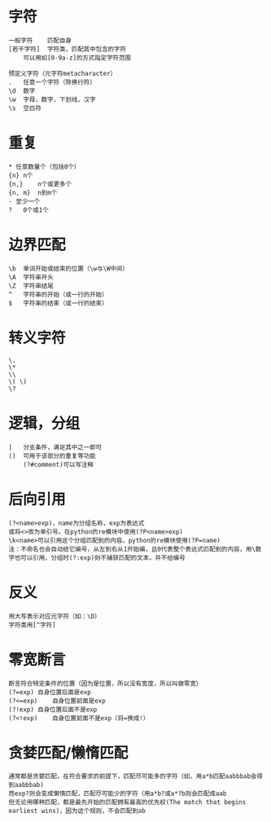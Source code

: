 # 字符

```
一般字符	匹配自身
[若干字符]	字符类，匹配其中包含的字符
	可以用如[0-9a-z]的方式指定字符范围

预定义字符（元字符metacharacter）
.	任意一个字符（除换行符）
\d	数字
\w	字母，数字，下划线，汉字
\s	空白符
```



# 重复

```
* 任意数量个（包括0个）
{n}	n个
{n,}	n个或更多个
{n, m}	n到m个
- 至少一个
?	0个或1个
```


# 边界匹配

```
\b	单词开始或结束的位置（\w与\W中间）
\A	字符串开头
\Z	字符串结尾
^	字符串的开始（或一行的开始）
$	字符串的结束（或一行的结束）
```

# 转义字符

```
\.
\*
\\
\( \)
\?
```

# 逻辑，分组

```
|	分支条件，满足其中之一即可
()	可用于该部分的重复等功能
	(?#comment)可以写注释
```

# 后向引用

```
(?<name>exp)，name为分组名称，exp为表达式
或将<>改为单引号。在python的re模块中使用(?P<name>exp)
\k<name>可以引用这个分组匹配到的内容。python的re模块使用(?P=name)
注：不命名也会自动给它编号，从左到右从1开始编，且0代表整个表达式匹配到的内容，用\数字也可以引用，分组时(?:exp)则不捕获匹配的文本，并不给编号
```

# 反义

```
用大写表示对应元字符（如：\D）
字符类用[^字符]
```

# 零宽断言

```
断言符合特定条件的位置（因为是位置，所以没有宽度，所以叫做零宽）
(?=exp)	自身位置后面是exp
(?<=exp)	自身位置前面是exp
(?!exp)	自身位置后面不是exp
(?<!exp)	自身位置前面不是exp（将=换成!）
```

# 贪婪匹配/懒惰匹配

```
通常都是贪婪匹配，在符合要求的前提下，匹配尽可能多的字符（如，用a*b匹配aabbbab会得到aabbbab)
而exp?则会变成懒惰匹配，匹配尽可能少的字符（用a*b?或a*?b则会匹配成aab
但无论用哪种匹配，都是最先开始的匹配拥有最高的优先权(The match that begins earliest wins)，因为这个规则，不会匹配到ab
```